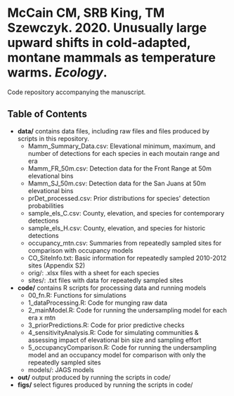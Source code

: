 # McCain CM, SRB King, TM Szewczyk. 2020. Unusually large upward shifts in cold-adapted, montane mammals as temperature warms. *Ecology*.

Code repository accompanying the manuscript.


## Table of Contents  
- **data/** contains data files, including raw files and files produced by scripts in this repository.
  - Mamm_Summary_Data.csv: Elevational minimum, maximum, and number of detections for each species in each moutain range and era  
  - Mamm_FR_50m.csv: Detection data for the Front Range at 50m elevational bins  
  - Mamm_SJ_50m.csv: Detection data for the San Juans at 50m elevational bins  
  - prDet_processed.csv: Prior distributions for species' detection probabilities  
  - sample_els_C.csv: County, elevation, and species for contemporary detections  
  - sample_els_H.csv: County, elevation, and species for historic detections  
  - occupancy_mtn.csv: Summaries from repeatedly sampled sites for comparison with occupancy models  
  - CO_SiteInfo.txt: Basic information for repeatedly sampled 2010-2012 sites (Appendix S2)  
  - orig/: .xlsx files with a sheet for each species
  - sites/: .txt files with data for repeatedly sampled sites  
- **code/** contains R scripts for processing data and running models  
  - 00_fn.R: Functions for simulations  
  - 1_dataProcessing.R: Code for munging raw data  
  - 2_mainModel.R: Code for running the undersampling model for each era x mtn  
  - 3_priorPredictions.R: Code for prior predictive checks  
  - 4_sensitivityAnalysis.R: Code for simulating communities & assessing impact of elevational bin size and sampling effort  
  - 5_occupancyComparison.R: Code for running the undersampling model and an occupancy model for comparison with only the repeatedly sampled sites  
  - models/: JAGS models
- **out/** output produced by running the scripts in code/  
- **figs/** select figures produced by running the scripts in code/  



